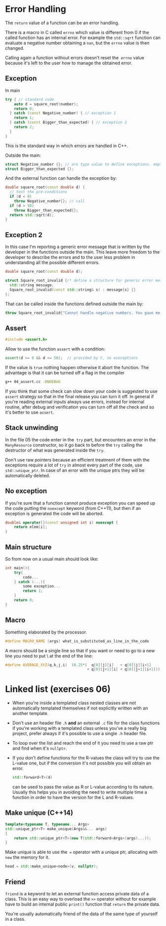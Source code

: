 # Error Handling

The `return` value of a function can be an error handling.

There is a macro in C called `errno` which value is different from 0 if the called function has an internal error. For example the `std::sqrt` function can evaluate a negative number obtaining a `nan`, but the `errno` value is then changed.

Calling again a function without errors doesn't reset the` errno` value because it's left to the user how to manage the obtained error.

## Exception

In main

```c++
try { // standard code
    auto d = square_root(number);
    return 0;
  } catch (const Negative_number) { // exception 1
    return 1;
  } catch (const Bigger_than_expected) { // exception 2
    return 2;
  }
}
```

This is the standard way in which errors are handled in C++.

Outside the main:

```c++
struct Negative_number {}; // are type value to define exceptions, empty classes
struct Bigger_than_expected {};
```

And the external function can handle the exception by:

```c++
double square_root(const double d) {
  // test the pre-conditions
  if (d < 0)
    throw Negative_number{}; // call 
  if (d > 50)
    throw Bigger_than_expected{};
  return std::sqrt(d);
}
```

## Exception 2

In this case I'm reporting a generic error message that is written by the developer in the functions outside the main. This leave more freedom to the developer to describe the errors and to the user less problem in understanding all the possible different errors.

```c++
double square_root(const double d);

struct Square_root_invalid {/* define a structure for generic error messages */
  std::string message;
  Square_root_invalid(const std::string& s) : message{s} {}
};
```

That can be called inside the functions defined outside the main by:

```c++
throw Square_root_invalid{"Cannot handle negative numbers. You gave me " + std::to_string(d)}; 
```

## Assert

```c++
#include <assert.h>
```

Allow to use the function `assert` with a condition:

```c++
assert(d >= 0 && d <= 50);  // provided by C, no execeptions
```

If the value is `true` nothing happen otherwise it abort the function. The advantage is that it can be turned off a flag in the compiler

```bash
g++ 04_assert.cc -DNDEBUG
```

If you think that some check can slow down your code is suggested to use `assert` strategy so that in the final release you can turn it off. In general if you're reading external inputs always use errors, instead for internal routine, after debug and verification you can turn off all the check and so it's better to use `assert`.

## Stack unwinding

In the file 05 the code enter in the` try` part, but encounters an error in the `ManyResource` constructor, so it go back to before the `try` calling the destructor of what was generated inside the `try`.

Don't use raw pointers because an efficient treatment of them with the exceptions require a lot of `try` in almost every part of the code, use `std::unique_ptr`. In case of an error with the unique ptrs they will be automatically deleted.

## No exception

If you're sure that a function cannot produce exception you can speed up the code putting the `noexcept` keyword (from C++11), but then if an exception is generated the code will be aborted.

```c++
double& operator[](const unsigned int i) noexcept {
    return elem[i];
}
```

## Main structure

So from now on a usual main should look like:

```c++
int main(){
	try{
		code...
	} catch (...){
		some exception...
		return 1;
	}
	return 0;
}
```

## Macro

Something elaborated by the processor.

```c++
#define MACRO_NAME (args) what_is_substituted_as_line_in_the_code
```

A macro should be a single line so that if you want or need to go to a new line you need to put \ at the end of the line:

```c++
#define AVERAGE_XYZ(q,k,j,i)  (0.25*(  q[0][j][i]   + q[0][j][i+1]        \
                                     + q[0][j+1][i] + q[0][j+1][i+1]))
```

# Linked list (exercises 06)

- When you're inside a templated class nested classes are not automatically templated themselves if not explicitly written with an another template.

- Don't use an header file `.h` **and** an external `.c` file for the class functions if you're working with a templated class unless you've a really big project, prefer always if it's possible to use a single `.h` header file.

- To loop over the list and reach the end of it you need to use a raw ptr and find when it's  `nullptr`.

- If you don't define functions for the R-values the class will try to use the L-value one, but if the conversion it's not possible you will obtain an error.

  ```c++
  std::forward<T>(d)
  ```

  can be used to pass the value as R or L-value according to its nature. Usually this helps you in avoiding the need to write multiple time a function in order to have the version for the L and R-values. 

## Make unique (C++14)

```c++
template<typename T, typename... Args>
std::unique_ptr<T> make_unique(Args&&... args)
{
    return std::unique_ptr<T>(new T(std::forward<Args>(args)...));
}
```

Make unique is able to use the` =` operator with a unique ptr, allocating with `new` the memory for it.

```c++
head = std::make_unique<node>(v, nullptr);
```

## Friend

`friend` is a keyword to let an external function access private data of a class. This is an easy way to overload the `>>` operator without for example have to build an internal public `print()` function that `return` the private data.

You're usually automatically friend of the data of the same type of yourself in a class.